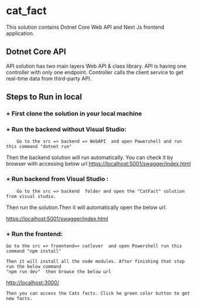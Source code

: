 # cat_fact
This solution contains Dotnet Core Web API and Next Js frontend application. 
## Dotnet Core API 
API solution has two main layers Web API & class library.
API is having one controller with only one endpoint. Controller calls the client service to get 
real-time data from third-party API.

## Steps to Run in local

###  + First clone the solution in your local machine

###  + Run the backend without Visual Studio:  
     	Go to the src => backend => WebAPI  and open Powershell and run this command "dotnet run" 
 Then the backend solution will run automatically. 
You can check it by browser with accessing below url
<https://localhost:5001/swagger/index.html>

### + Run backend from Visual Studio : 
     	Go to the src => backend  folder and open the "CatFact" solution from visual studio. 
Then run the solution.Then it will automatically open the below url.
	
<https://localhost:5001/swagger/index.html>

### + Run the frontend: 
	Go to the src => froentend=> catlover  and open Powershell run this command "npm install"
 
	Then it will install all the node modules. After finishing that step run the below command 
	"npm run dev"  then browse the below url

<http://localhost:3000/>
	
	Then you can access the Cats facts. Click he green color button to get new facts.


